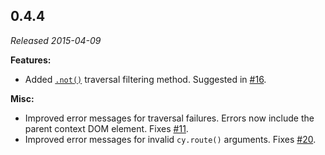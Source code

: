## 0.4.4

_Released 2015-04-09_

**Features:**

- Added [`.not()`](/api/commands/not) traversal filtering method. Suggested in
  [#16](https://github.com/cypress-io/cypress/issues/16).

**Misc:**

- Improved error messages for traversal failures. Errors now include the parent
  context DOM element. Fixes
  [#11](https://github.com/cypress-io/cypress/issues/11).
- Improved error messages for invalid `cy.route()` arguments. Fixes
  [#20](https://github.com/cypress-io/cypress/issues/20).
